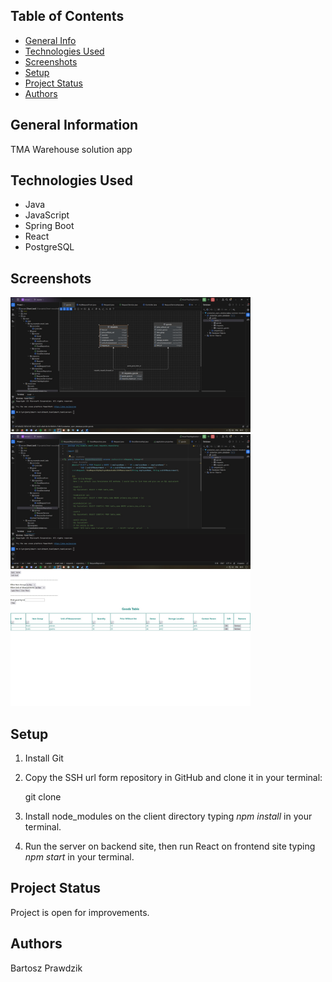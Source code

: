 ## Table of Contents
* [General Info](#general-information)
* [Technologies Used](#technologies-used)
* [Screenshots](#screenshots)
* [Setup](#setup)
* [Project Status](#project-status)
* [Authors](#authors)

## General Information
TMA Warehouse solution app

## Technologies Used
- Java
- JavaScript
- Spring Boot
- React
- PostgreSQL


## Screenshots

<img height="216" src="readmeFiles/screen1.jpg?raw=true" width="384"/>

<img height="216" src="readmeFiles/screen2.jpg?raw=true" width="384"/>

<img height="216" src="readmeFiles/screen3.jpg?raw=true" width="384"/>


## Setup
1. Install Git
2. Copy the SSH url form repository in GitHub and clone it in your terminal:

    git clone <ssh-url>
3. Install node_modules on the client directory typing *npm install* in your terminal.

4. Run the server on backend site, then run React on frontend site typing *npm start* in your terminal.


## Project Status
Project is  open for improvements.

## Authors
Bartosz Prawdzik
